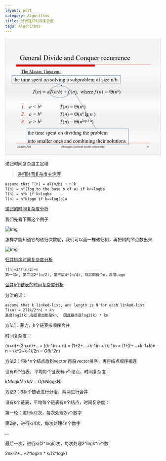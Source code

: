 ```yaml
---
layout: post
category: Algorithms
title: 分析递归时间复杂度
tags: Algorithms
---
```


![](https://raw.githubusercontent.com/mafulong/mdPic/master/images/bb89af3b2bd1d04b929631f7f6a491d0.png)

递归时间复杂度主定理

> [递归时间复杂度主定理](https://blog.csdn.net/xxxslinyue/article/details/79535370)

```
assume that T(n) = aT(n/b) + n^k
T(n) = n^(log to the base b of a) if k<=logba
T(n) = n^k if k>logba
T(n) = n^klogn if k==log(b)a
```

[递归的时间复杂度分析](https://blog.csdn.net/qq_36582604/article/details/81661236)



我们先看下面这个例子

![img](https://cdn.jsdelivr.net/gh/mafulong/mdPic/typora/70-20210113183935323.png)

怎样才能知道它的递归次数呢，我们可以画一棵递归树，再把树的节点数出来

![img](https://cdn.jsdelivr.net/gh/mafulong/mdPic/typora/70-20210113183947754.png)



[归并排序时间复杂度分析](https://blog.csdn.net/qq_32534441/article/details/95098059)

```
T(n)=2*T(n/2)+n
第一层n, 第二层2*(n/2), 第三层4*(n/4), 每层都有个n，高度Logn
```

[合并k个链表的时间复杂度分析](https://blog.csdn.net/qq_22080999/article/details/80669993)

分治的话：

```
assume that k linked-list, and length is N for each linked-list
T(kn) = 2T(k/2*n) + kn
高度log2(k),每层累加都是kn,  因此最终是log2(k) * kn
```

方法1：暴力，k个链表按顺序合并

时间复杂度：

(n+n)+(2n+n)+...+ ((k-1)n + n) = (1+2+...+k-1)n + (k-1)n = (1+2+...+k-1+k)n -n = (k^2+k-1)/2*n = O(k^2*n)

方法2：将k*n个结点放到vector,再将vector排序，再将结点顺序相连

设有K个链表，平均每个链表有n个结点，时间复杂度：

kN*logkN +kN = O(kN*logkN)

方法3：对k个链表进行分治，两两进行合并

设有k个链表，平均每个链表有n个结点，时间复杂度：

第一轮：进行k/2次，每次处理2n个数字

第2轮，进行k/4次，每次处理4n个数字

...

最后一次，进行k/(2^logk)次，每次处理2^logk*n个数

2n*k/2+...+2^logk*n * k/(2^logk)